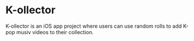 # K-ollector

K-ollector is an iOS app project where users can use random rolls to add K-pop musiv videos to their collection.
